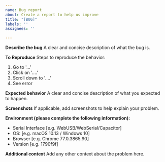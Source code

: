 ```yaml
---
name: Bug report
about: Create a report to help us improve
title: "[BUG]"
labels: ''
assignees: ''

---
```


**Describe the bug**
A clear and concise description of what the bug is.

**To Reproduce**
Steps to reproduce the behavior:
1. Go to '...'
2. Click on '....'
3. Scroll down to '....'
4. See error

**Expected behavior**
A clear and concise description of what you expected to happen.

**Screenshots**
If applicable, add screenshots to help explain your problem.

**Environment (please complete the following information):**
 - Serial Interface [e.g. WebUSB/WebSerial/Capacitor]
 - OS: [e.g. macOS 10.13 / Windows 10]
 - Browser [e.g. Chrome 77.0.3865.90]
 - Version [e.g. 1790f9f]

**Additional context**
Add any other context about the problem here.
